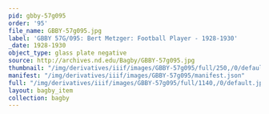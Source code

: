 ```yaml
---
pid: gbby-57g095
order: '95'
file_name: GBBY-57g095.jpg
label: 'GBBY 57G/095: Bert Metzger: Football Player - 1928-1930'
_date: 1928-1930
object_type: glass plate negative
source: http://archives.nd.edu/Bagby/GBBY-57g095.jpg
thumbnail: "/img/derivatives/iiif/images/GBBY-57g095/full/250,/0/default.jpg"
manifest: "/img/derivatives/iiif/images/GBBY-57g095/manifest.json"
full: "/img/derivatives/iiif/images/GBBY-57g095/full/1140,/0/default.jpg"
layout: bagby_item
collection: bagby
---
```

